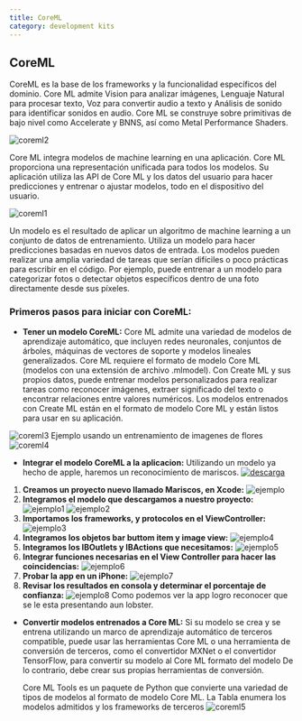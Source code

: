 ```yaml
---
title: CoreML
category: development kits
---
```


## CoreML

CoreML es la base de los frameworks y la funcionalidad específicos del dominio. Core ML admite Vision para analizar imágenes, Lenguaje Natural para procesar texto, Voz para convertir audio a texto y Análisis de sonido para identificar sonidos en audio. Core ML se construye sobre primitivas de bajo nivel como Accelerate y BNNS, así como Metal Performance Shaders.

![coreml2](/wiki/assets/img/coreml2.png)

Core ML integra modelos de machine learning en una aplicación. Core ML proporciona una representación unificada para todos los modelos. Su aplicación utiliza las API de Core ML y los datos del usuario para hacer predicciones y entrenar o ajustar modelos, todo en el dispositivo del usuario.

![coreml1](/wiki/assets/img/coreml1.png)

Un modelo es el resultado de aplicar un algoritmo de machine learning a un conjunto de datos de entrenamiento. Utiliza un modelo para hacer predicciones basadas en nuevos datos de entrada. Los modelos pueden realizar una amplia variedad de tareas que serían difíciles o poco prácticas para escribir en el código. Por ejemplo, puede entrenar a un modelo para categorizar fotos o detectar objetos específicos dentro de una foto directamente desde sus píxeles.

### Primeros pasos para iniciar con CoreML:

* __Tener un modelo CoreML:__
Core ML admite una variedad de modelos de aprendizaje automático, que incluyen redes neuronales, conjuntos de árboles, máquinas de vectores de soporte y modelos lineales generalizados. Core ML requiere el formato de modelo Core ML (modelos con una extensión de archivo .mlmodel).
Con Create ML y sus propios datos, puede entrenar modelos personalizados para realizar tareas como reconocer imágenes, extraer significado del texto o encontrar relaciones entre valores numéricos. Los modelos entrenados con Create ML están en el formato de modelo Core ML y están listos para usar en su aplicación.

![coreml3](/wiki/assets/img/coreml3.png)
Ejemplo usando un entrenamiento de imagenes de flores
![coreml4](/wiki/assets/img/coreml4.png)

* __Integrar el modelo CoreML a la aplicacion:__
Utilizando un modelo ya hecho de apple, haremos un reconocimiento de mariscos.
[![descarga](/wiki/assets/img/coreml5.png)](https://docs-assets.developer.apple.com/coreml/models/Inceptionv3.mlmodel)
1.  __Creamos un proyecto nuevo llamado Mariscos, en Xcode:__
![ejemplo](/wiki/assets/img/ejemplo.png)
2.  __Integramos el modelo que descargamos a nuestro proyecto:__
![ejemplo1](/wiki/assets/img/ejemplo1.png)
![ejemplo2](/wiki/assets/img/ejemplo2.png)
3.  __Importamos los frameworks, y protocolos en el ViewController:__
![ejemplo3](/wiki/assets/img/ejemplo3.png)
4.  __Integramos los objetos bar buttom item y image view:__
![ejemplo4](/wiki/assets/img/ejemplo4.png)
5.  __Integramos los IBOutlets y IBActions que necesitamos:__
![ejemplo5](/wiki/assets/img/ejemplo5.png)
6.  __Integrar funciones necesarias en el View Controller para hacer las coincidencias:__
![ejemplo6](/wiki/assets/img/ejemplo6.png)
7.  __Probar la app en un iPhone:__
![ejemplo7](/wiki/assets/img/ejemplo7.png)
8.  __Revisar los resultados en consola y determinar el porcentaje de confianza:__
![ejemplo8](/wiki/assets/img/ejemplo8.png)
Como podemos ver la app logro reconocer que se le esta presentando aun lobster.
* __Convertir modelos entrenados a Core ML:__
Si su modelo se crea y se entrena utilizando un marco de aprendizaje automático de terceros compatible, puede usar las herramientas Core ML o una herramienta de conversión de terceros, como el convertidor MXNet o el convertidor TensorFlow, para convertir su modelo al Core ML formato del modelo De lo contrario, debe crear sus propias herramientas de conversión.

    Core ML Tools es un paquete de Python que convierte una variedad de tipos de modelos al formato de modelo Core ML. La Tabla enumera los modelos admitidos y los frameworks de terceros
![coreml5](/wiki/assets/img/coreml6.png)
